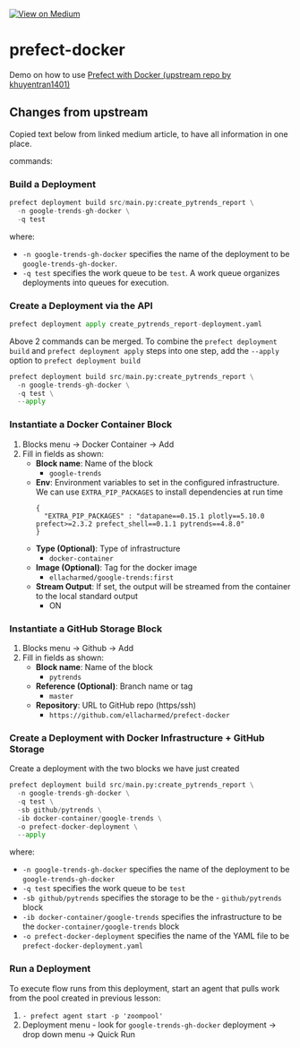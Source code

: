 [![View on Medium](https://img.shields.io/badge/Medium-View%20on%20Medium-red?logo=medium)](https://towardsdatascience.com/create-robust-data-pipelines-with-prefect-docker-and-github-12b231ca6ed2?sk=56087dca06789be3b018c884d6a90f02)

# prefect-docker

Demo on how to use [Prefect with Docker (upstream repo by khuyentran1401)](https://github.com/khuyentran1401/prefect-docker)

## Changes from upstream

Copied text below from linked medium article, to have all information in one place.

commands:

### Build a Deployment

```python
prefect deployment build src/main.py:create_pytrends_report \
  -n google-trends-gh-docker \
  -q test
```

where:

- `-n google-trends-gh-docker` specifies the name of the deployment to be `google-trends-gh-docker`.
- `-q test` specifies the work queue to be `test`. A work queue organizes deployments into queues for execution.

### Create a Deployment via the API

```python
prefect deployment apply create_pytrends_report-deployment.yaml
```

Above 2 commands can be merged. To combine the `prefect deployment build` and `prefect deployment apply` steps into one step, add the `--apply` option to `prefect deployment build `

```python
prefect deployment build src/main.py:create_pytrends_report \
  -n google-trends-gh-docker \
  -q test \
  --apply
```

### Instantiate a Docker Container Block

1. Blocks menu -> Docker Container -> Add
1. Fill in fields as shown:
    - **Block name**: Name of the block
      - `google-trends`
    - **Env**: Environment variables to set in the configured infrastructure. We can use `EXTRA_PIP_PACKAGES` to install dependencies at run time
      ```
      {
        "EXTRA_PIP_PACKAGES" : "datapane==0.15.1 plotly==5.10.0 prefect>=2.3.2 prefect_shell==0.1.1 pytrends==4.8.0" 
      }
      ```
    - **Type (Optional)**: Type of infrastructure
      - `docker-container`
    - **Image (Optional)**: Tag for the docker image
      - `ellacharmed/google-trends:first`
    - **Stream Output**: If set, the output will be streamed from the container to the local standard output
      - ON

### Instantiate a GitHub Storage Block

1. Blocks menu -> Github -> Add
1. Fill in fields as shown:
    - **Block name**: Name of the block
      - `pytrends`
    - **Reference (Optional)**: Branch name or tag
      - `master`
    - **Repository**: URL to GitHub repo (https/ssh)
      - `https://github.com/ellacharmed/prefect-docker`

### Create a Deployment with Docker Infrastructure + GitHub Storage

Create a deployment with the two blocks we have just created

```python
prefect deployment build src/main.py:create_pytrends_report \
  -n google-trends-gh-docker \
  -q test \
  -sb github/pytrends \
  -ib docker-container/google-trends \
  -o prefect-docker-deployment \
  --apply
```
where:

- `-n google-trends-gh-docker` specifies the name of the deployment to be `google-trends-gh-docker`
- `-q test` specifies the work queue to be `test`
- `-sb github/pytrends` specifies the storage to be the - `github/pytrends` block
- `-ib docker-container/google-trends` specifies the infrastructure to be the `docker-container/google-trends` block
- `-o prefect-docker-deployment` specifies the name of the YAML file to be `prefect-docker-deployment.yaml`

### Run a Deployment

To execute flow runs from this deployment, start an agent that pulls work from the pool created in previous lesson:

1. `- prefect agent start -p 'zoompool'`
1. Deployment menu - look for `google-trends-gh-docker` deployment -> drop down menu -> Quick Run

